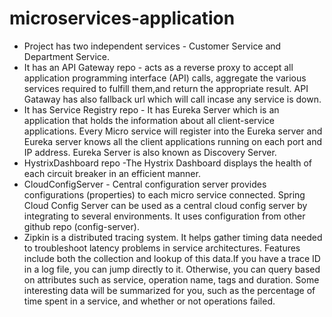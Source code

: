 # microservices-application
- Project has two independent services - Customer Service and Department Service.
- It has an API Gateway repo - acts as a reverse proxy to accept all application programming interface (API) calls, aggregate the various services required to fulfill them,and return the appropriate result. API Gataway has also fallback url which will call incase any service is down.
- It has Service Registry repo - It has  Eureka Server which is an application that holds the information about all client-service applications. Every Micro service will register into the Eureka server and Eureka server knows all the client applications running on each port and IP address. Eureka Server is also known as Discovery Server.
- HystrixDashboard repo -The Hystrix Dashboard displays the health of each circuit breaker in an efficient manner.
- CloudConfigServer - Central configuration server provides configurations (properties) to each micro service connected. Spring Cloud Config Server can be used as a central cloud config server by integrating to several environments. It uses configuration from other github repo (config-server).
- Zipkin is a distributed tracing system. It helps gather timing data needed to troubleshoot latency problems in service architectures. Features include both the collection and lookup of this data.If you have a trace ID in a log file, you can jump directly to it. Otherwise, you can query based on attributes such as service, operation name, tags and duration. Some interesting data will be summarized for you, such as the percentage of time spent in a service, and whether or not operations failed.
